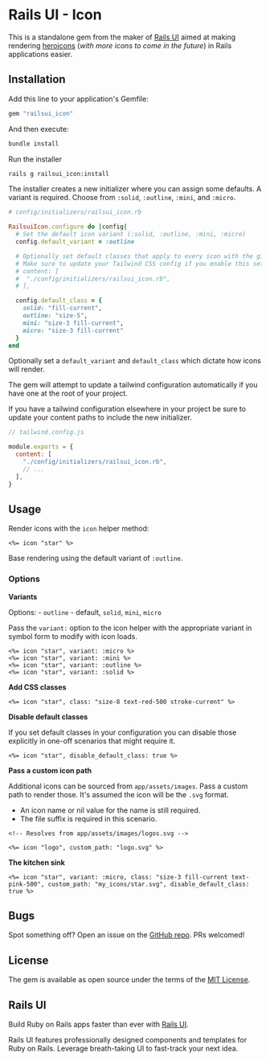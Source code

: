 # Rails UI - Icon

This is a standalone gem from the maker of [Rails UI](https://railsui.com) aimed at making rendering [heroicons](https://heroicons.com/) (_with more icons to come in the future_) in Rails applications easier.

## Installation

Add this line to your application's Gemfile:

```ruby
gem "railsui_icon"
```

And then execute:

```bash
bundle install
```

Run the installer

```bash
rails g railsui_icon:install
```

The installer creates a new initializer where you can assign some defaults. A variant is required. Choose from `:solid`, `:outline`, `:mini`, and `:micro`.

```ruby
# config/initializers/railsui_icon.rb

RailsuiIcon.configure do |config|
  # Set the default icon variant (:solid, :outline, :mini, :micro)
  config.default_variant = :outline

  # Optionally set default classes that apply to every icon with the given variant.
  # Make sure to update your Tailwind CSS config if you enable this setting.
  # content: [
  #  "./config/initializers/railsui_icon.rb",
  # ],

  config.default_class = {
    solid: "fill-current",
    outline: "size-5",
    mini: "size-3 fill-current",
    micro: "size-3 fill-current"
  }
end
```

Optionally set a `default_variant` and `default_class` which dictate how icons will render.

The gem will attempt to update a tailwind configuration automatically if you have one at the root of your project.

If you have a tailwind configuration elsewhere in your project be sure to update your content paths to include the new initializer.

```javascript
// tailwind.config.js

module.exports = {
  content: [
    "./config/initializers/railsui_icon.rb",
    // ...
  ],
}
```

## Usage

Render icons with the `icon` helper method:

```erb
<%= icon "star" %>
```

Base rendering using the default variant of `:outline`.

### Options

**Variants**

Options: - `outline` - default, `solid`, `mini`, `micro`

Pass the `variant:` option to the icon helper with the appropriate variant in symbol form to modify with icon loads.

```erb
<%= icon "star", variant: :micro %>
<%= icon "star", variant: :mini %>
<%= icon "star", variant: :outline %>
<%= icon "star", variant: :solid %>
```

**Add CSS classes**

```erb
<%= icon "star", class: "size-8 text-red-500 stroke-current" %>
```

**Disable default classes**

If you set default classes in your configuration you can disable those explicitly in one-off scenarios that might require it.

```erb
<%= icon "star", disable_default_class: true %>
```

**Pass a custom icon path**

Additional icons can be sourced from `app/assets/images`. Pass a custom path to render those. It's assumed the icon will be the `.svg` format.

- An icon name or nil value for the name is still required.
- The file suffix is required in this scenario.

```erb
<!-- Resolves from app/assets/images/logos.svg -->

<%= icon "logo", custom_path: "logo.svg" %>

```

**The kitchen sink**

```erb
<%= icon "star", variant: :micro, class: "size-3 fill-current text-pink-500", custom_path: "my_icons/star.svg", disable_default_class: true %>
```

## Bugs

Spot something off? Open an issue on the [GitHub repo](https://github.com/getrailsui/railsui_icon). PRs welcomed!

## License

The gem is available as open source under the terms of the [MIT License](https://opensource.org/licenses/MIT).

## Rails UI

Build Ruby on Rails apps faster than ever with [Rails UI](https://railsui.com).

Rails UI features professionally designed components and templates for Ruby on Rails. Leverage breath-taking UI to fast-track your next idea.
